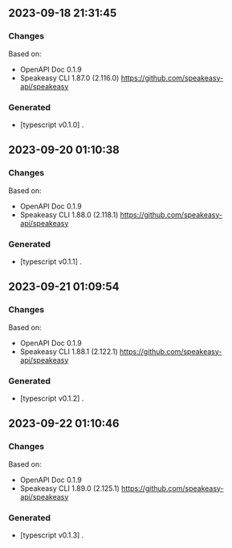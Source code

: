 

## 2023-09-18 21:31:45
### Changes
Based on:
- OpenAPI Doc 0.1.9 
- Speakeasy CLI 1.87.0 (2.116.0) https://github.com/speakeasy-api/speakeasy
### Generated
- [typescript v0.1.0] .

## 2023-09-20 01:10:38
### Changes
Based on:
- OpenAPI Doc 0.1.9 
- Speakeasy CLI 1.88.0 (2.118.1) https://github.com/speakeasy-api/speakeasy
### Generated
- [typescript v0.1.1] .

## 2023-09-21 01:09:54
### Changes
Based on:
- OpenAPI Doc 0.1.9 
- Speakeasy CLI 1.88.1 (2.122.1) https://github.com/speakeasy-api/speakeasy
### Generated
- [typescript v0.1.2] .

## 2023-09-22 01:10:46
### Changes
Based on:
- OpenAPI Doc 0.1.9 
- Speakeasy CLI 1.89.0 (2.125.1) https://github.com/speakeasy-api/speakeasy
### Generated
- [typescript v0.1.3] .